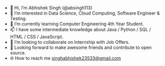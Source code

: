 - 👋 Hi, I’m  Abhishek Singh (@absingh113)
- 👀 I’m interested in Data Science, Cloud Computing, Software Engineer & Testing.
- 🌱 I’m currently learning Computer Engineering 4th Year Student.
- 📫 I have some intermediate knowledge about Java / Python / SQL / HTML / CSS / JavaScript.
- 💞️ I’m looking to collaborate on Internship with Job Offers.
- 🤝 Looking forward to make awesome friends and contribute to open source.
- 🌐 How to reach me singhabhishek23533@gmail.com

<!---
absingh113/absingh113 is a ✨ special ✨ repository because its `README.md` (this file) appears on your GitHub profile.
You can click the Preview link to take a look at your changes.
--->
